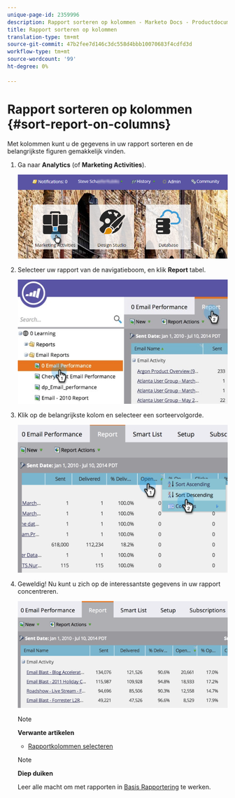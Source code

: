 ```yaml
---
unique-page-id: 2359996
description: Rapport sorteren op kolommen - Marketo Docs - Productdocumentatie
title: Rapport sorteren op kolommen
translation-type: tm+mt
source-git-commit: 47b2fee7d146c3dc558d4bbb10070683f4cdfd3d
workflow-type: tm+mt
source-wordcount: '99'
ht-degree: 0%

---
```



# Rapport sorteren op kolommen {#sort-report-on-columns}

Met kolommen kunt u de gegevens in uw rapport sorteren en de belangrijkste figuren gemakkelijk vinden.

1. Ga naar **Analytics** (of **Marketing Activities**).

   ![](assets/login-marketing-activities.png)

1. Selecteer uw rapport van de navigatieboom, en klik **Report** tabel.

   ![](assets/reports2.jpg)

1. Klik op de belangrijkste kolom en selecteer een sorteervolgorde.

   ![](assets/image2014-9-16-10-3a47-3a46.png)

1. Geweldig! Nu kunt u zich op de interessantste gegevens in uw rapport concentreren.

   ![](assets/image2014-9-16-10-3a47-3a50.png)

   >[!NOTE]
   >
   >**Verwante artikelen**
   >
   >    
   >    
   >    * [Rapportkolommen selecteren](select-report-columns.md)


   >[!NOTE]
   >
   >**Diep duiken**
   >
   >
   >Leer alle macht om met rapporten in [Basis Rapportering](http://docs.marketo.com/display/docs/basic+reporting) te werken.

